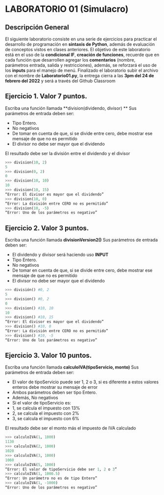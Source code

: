 # LABORATORIO 01 (Simulacro)

## Descripción General
El siguiente laboratorio consiste en una serie de ejercicios para practicar el desarrollo de programación en **sintaxis de Python**, además de evaluación de conceptos vistos en clases anteriores.
El objetivo de este laboratorio está en el uso de la **condicional IF**, **creación de funciones**, recuerde que en cada función que desarrollen agregar los **comentarios** (nombre, parámetros entrada, salida y restricciones), además, se reforzará el uso de los **inputs** para el manejo de menú.
Finalizado el laboratorio subir el archivo con el nombre de **Laboratorio01.py**, la entrega cierra a las **3pm del 24 de febrero del 2022** y será a través del Github Classroom

## Ejercicio 1. Valor 7 puntos.
Escriba una función llamada **division(dividendo, divisor) **
Sus parámetros de entrada deben ser:
-	Tipo Entero.
-	No negativos
-	De tomar en cuenta de que, si se divide entre cero, debe mostrar ese mensaje de que no es permitido
-	El divisor no debe ser mayor que el dividendo

El resultado debe ser la división entre el dividendo y el divisor

``` python
>>> division(10, 2)
5
>>> division(0, 2)
0
>>> division(10, 10)
10
>>> division(10, 15)
“Error: El divisor es mayor que el dividendo”
>>> division(10, 0)
“Error: La división entre CERO no es permitido”
>>> division(10, -5)
“Error: Uno de los parámetros es negativo”
``` 

## Ejercicio 2. Valor 3 puntos.
Escriba una función llamada **divisionVersion2()** 
Sus parámetros de entrada deben ser:
-	El dividendo y divisor será haciendo uso **INPUT**
-	Tipo Entero.
-	No negativos
-	De tomar en cuenta de que, si se divide entre cero, debe mostrar ese mensaje de que no es permitido
-	El divisor no debe ser mayor que el dividendo

``` python
>>> división() #0, 2
5
>>> division() #0, 2
0
>>> division() #10, 10
10
>>> division() #10, 15
“Error: El divisor es mayor que el dividendo”
>>> division() #10, 0
“Error: La división entre CERO no es permitido”
>>> division() #10, -5
“Error: Uno de los parámetros es negativo”
``` 

## Ejercicio 3. Valor 10 puntos.
Escriba una función llamada **calculoIVA(tipoServicio, monto)**
Sus parámetros de entrada deben ser:
-	El valor de tipoServicio puede ser 1, 2 o 3, si es diferente a estos valores enteros debe mostrar su mensaje de error
-	Ambos parámetros deben ser tipo Entero.
-	Además, No negativos
-	Si el valor de tipoServicio es:
  -	1, se calcula el impuesto con 13%
  -	2, se calcula el impuesto con 2%
  -	3, se calcula el impuesto con 6%

El resultado debe ser el monto más el impuesto de IVA calculado

``` python
>>> calculoIVA(1, 1000)
1130
>>> calculoIVA(2, 1000)
1020
>>> calculoIVA(3, 1000)
1060
>>> calculoIVA(5, 1000)
“Error: El valor de tipoServicio debe ser 1, 2 o 3”
>>> calculoIVA(1, 1000.5)
“Error: Un parámetro no es de tipo Entero”
>>> calculoIVA(1, -1000)
“Error: Uno de los parámetros es negativo”
``` 
